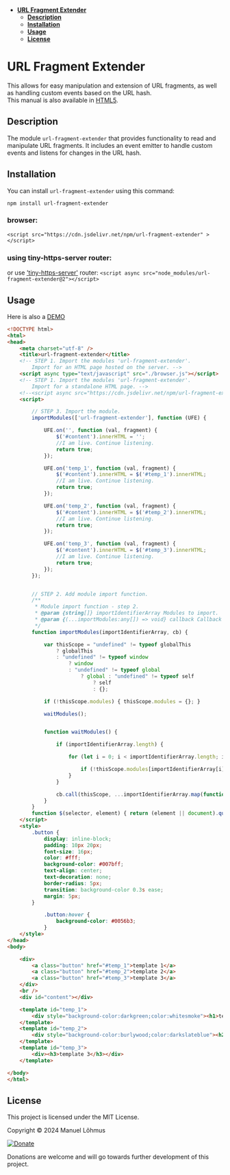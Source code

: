﻿
<div class="row w-100">
<div class="col-3 d-none d-lg-inline">
<div class="sticky-top overflow-auto vh-100">
<div id="list-headers" class="list-group mt-5">

- [**URL Fragment Extender**](#url-fragment-extender)
  - [**Description**](#description)
  - [**Installation**](#installation)
  - [**Usage**](#usage)
  - [**License**](#license)
    
</div>
</div>
</div>
 
<div class="col">
<div class="p-2 markdown-body" data-bs-spy="scroll" data-bs-target="#list-headers" data-bs-offset="0" tabindex="0">


# URL Fragment Extender
This allows for easy manipulation and extension of URL fragments, as well as handling custom events based on the URL hash.<br>
This manual is also available in [HTML5](https://manuel-lohmus.github.io/url-fragment-extender/README.html).

## Description
The module `url-fragment-extender` that provides functionality to read and manipulate URL fragments. 
It includes an event emitter to handle custom events and listens for changes in the URL hash.

## Installation

You can install `url-fragment-extender` using this command:

`npm install url-fragment-extender`

### browser:
`<script src="https://cdn.jsdelivr.net/npm/url-fragment-extender" ></script>`

### using tiny-https-server router:
or use ['tiny-https-server'](https://www.npmjs.com/package/tiny-https-server) router:
`<script async src="node_modules/url-fragment-extender@2"></script>`

## Usage 

Here is also a [DEMO](https://manuel-lohmus.github.io/url-fragment-extender/index.html)
```html
<!DOCTYPE html>
<html>
<head>
    <meta charset="utf-8" />
    <title>url-fragment-extender</title>
    <!-- STEP 1. Import the modules 'url-fragment-extender'.
        Import for an HTML page hosted on the server. -->
    <script async type="text/javascript" src="./browser.js"></script>
    <!-- STEP 1. Import the modules 'url-fragment-extender'.
        Import for a standalone HTML page. -->
    <!--<script async src="https://cdn.jsdelivr.net/npm/url-fragment-extender"></script>-->
    <script>

        // STEP 3. Import the module.
        importModules(['url-fragment-extender'], function (UFE) {

            UFE.on('', function (val, fragment) {
                $('#content').innerHTML = '';
                //I am live. Continue listening.
                return true;
            });

            UFE.on('temp_1', function (val, fragment) {
                $('#content').innerHTML = $('#temp_1').innerHTML;
                //I am live. Continue listening.
                return true;
            });

            UFE.on('temp_2', function (val, fragment) {
                $('#content').innerHTML = $('#temp_2').innerHTML;
                //I am live. Continue listening.
                return true;
            });

            UFE.on('temp_3', function (val, fragment) {
                $('#content').innerHTML = $('#temp_3').innerHTML;
                //I am live. Continue listening.
                return true;
            });
        });


        // STEP 2. Add module import function.
        /**
         * Module import function - step 2.
         * @param {string[]} importIdentifierArray Modules to import.
         * @param {(...importModules:any[]) => void} callback Callback function.
         */
        function importModules(importIdentifierArray, cb) {

            var thisScope = "undefined" != typeof globalThis
                ? globalThis
                : "undefined" != typeof window
                    ? window
                    : "undefined" != typeof global
                        ? global : "undefined" != typeof self
                            ? self
                            : {};

            if (!thisScope.modules) { thisScope.modules = {}; }

            waitModules();


            function waitModules() {

                if (importIdentifierArray.length) {

                    for (let i = 0; i < importIdentifierArray.length; i++) {

                        if (!thisScope.modules[importIdentifierArray[i]]) { return setTimeout(waitModules, 10); }
                    }
                }

                cb.call(thisScope, ...importIdentifierArray.map(function (id) { return thisScope.modules[id]; }));
            }
        }
        function $(selector, element) { return (element || document).querySelector(selector); }
    </script>
    <style>
        .button {
            display: inline-block;
            padding: 10px 20px;
            font-size: 16px;
            color: #fff;
            background-color: #007bff;
            text-align: center;
            text-decoration: none;
            border-radius: 5px;
            transition: background-color 0.3s ease;
            margin: 5px;
        }

            .button:hover {
                background-color: #0056b3;
            }
    </style>
</head>
<body>

    <div>
        <a class="button" href="#temp_1">template 1</a>
        <a class="button" href="#temp_2">template 2</a>
        <a class="button" href="#temp_3">template 3</a>
    </div>
    <br />
    <div id="content"></div>

    <template id="temp_1">
        <div style="background-color:darkgreen;color:whitesmoke"><h1>template 1</h1></div>
    </template>
    <template id="temp_2">
        <div style="background-color:burlywood;color:darkslateblue"><h2>template 2</h2></div>
    </template>
    <template id="temp_3">
        <div><h3>template 3</h3></div>
    </template>

</body>
</html>
```

## License

This project is licensed under the MIT License.

Copyright &copy; 2024 Manuel Lõhmus

[![Donate](https://www.paypalobjects.com/en_US/i/btn/btn_donate_SM.gif)](https://www.paypal.com/donate?hosted_button_id=SA5RPUB5GKBB2)

Donations are welcome and will go towards further development of this project.

<br>
<br>
<br>
</div>
</div>
</div>
